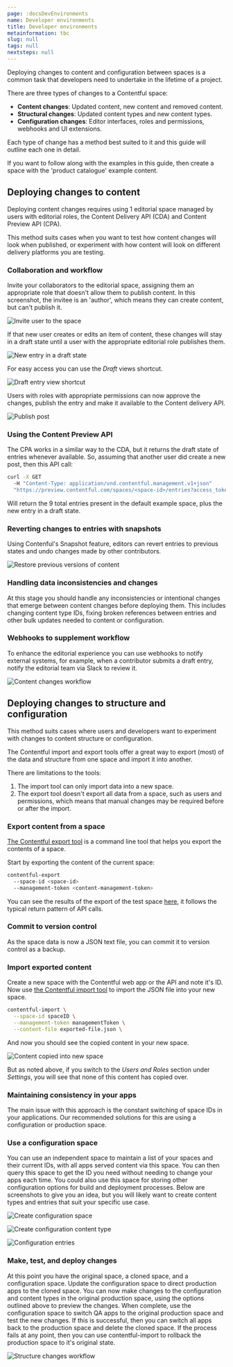```yaml
---
page: :docsDevEnvironments
name: Developer environments
title: Developer environments
metainformation: tbc
slug: null
tags: null
nextsteps: null
---
```


Deploying changes to content and configuration between spaces is a common task that developers need to undertake in the lifetime of a project.

There are three types of changes to a Contentful space:

- **Content changes**: Updated content, new content and removed content.
- **Structural changes**: Updated content types and new content types.
- **Configuration changes**: Editor interfaces, roles and permissions, webhooks and UI extensions.

Each type of change has a method best suited to it and this guide will outline each one in detail.

If you want to follow along with the examples in this guide, then create a space with the 'product catalogue' example content.

## Deploying changes to content

Deploying content changes requires using 1 editorial space managed by users with editorial roles, the Content Delivery API (CDA) and Content Preview API (CPA).

This method suits cases when you want to test how content changes will look when published, or experiment with how content will look on different delivery platforms you are testing.

### Collaboration and workflow

Invite your collaborators to the editorial space, assigning them an appropriate role that doesn't allow them to publish content. In this screenshot, the invitee is an 'author', which means they can create content, but can't publish it.

![Invite user to the space](https://images.contentful.com/tz3n7fnw4ujc/1kP0hQCIsIA8s822Uks24s/0bbddb6188b25fce1c83e227ce0fd679/invite-user.png)

If that new user creates or edits an item of content, these changes will stay in a draft state until a user with the appropriate editorial role publishes them.

![New entry in a draft state](https://images.contentful.com/tz3n7fnw4ujc/p30nNB86D6AuQaaowO0S/d9ea86c4e5d1768ff31a4fec3a3334c6/entry-status.png)

For easy access you can use the _Draft_ views shortcut.

![Draft entry view shortcut](https://images.contentful.com/tz3n7fnw4ujc/2QeVlra1yEm6sq0wKA0W0o/270132e95e64245e0a8bd396090dff9a/draft-view.png?h=250&)

Users with roles with appropriate permissions can now approve the changes, publish the entry and make it available to the Content delivery API.

![Publish post](https://images.contentful.com/tz3n7fnw4ujc/4gCoyBkCHCEoKkAAQImG4k/b66fc5b398a69c7fe96ede6712645954/publish-post.png)

### Using the Content Preview API

The CPA works in a similar way to the CDA, but it returns the draft state of entries whenever available. So, assuming that another user did create a new post, then this API call:

~~~bash
curl -X GET
  -H "Content-Type: application/vnd.contentful.management.v1+json"
  "https://preview.contentful.com/spaces/<space-id>/entries?access_token=<content-delivery-api-key>"
~~~

Will return the 9 total entries present in the default example space, plus the new entry in a draft state.

### Reverting changes to entries with snapshots

Using Contenful's Snapshot feature, editors can revert entries to previous states and undo changes made by other contributors.

![Restore previous versions of content](https://images.contentful.com/tz3n7fnw4ujc/6bmP4wkKiWG20Csi6wSUI2/6072e5cae095cbd923b9e680315fca14/restore-version.png)

### Handling data inconsistencies and changes

At this stage you should handle any inconsistencies or intentional changes that emerge between content changes before deploying them. This includes changing content type IDs, fixing broken references between entries and other bulk updates needed to content or configuration.

### Webhooks to supplement workflow

To enhance the editorial experience you can use webhooks to notify external systems, for example, when a contributor submits a draft entry, notify the editorial team via Slack to review it.

![Content changes workflow](https://images.contentful.com/tz3n7fnw4ujc/72ZuDPOEY8K4M4o0esM6wS/932f834d6a63189e549979d40fcb4795/entry-gets-published.png)

## Deploying changes to structure and configuration

This method suits cases where users and developers want to experiment with changes to content structure or configuration.

The Contentful import and export tools offer a great way to export (most) of the data and structure from one space and import it into another.

There are limitations to the tools:

1. The import tool can only import data into a new space.
2. The export tool doesn't export all data from a space, such as users and permissions, which means that manual changes may be required before or after the import.

### Export content from a space

[The Contentful export tool](https://github.com/contentful/contentful-export) is a command line tool that helps you export the contents of a space.

Start by exporting the content of the current space:

~~~bash
contentful-export
  --space-id <space-id>
  --management-token <content-management-token>
~~~

You can see the results of the export of the test space [here](https://assets.contentful.com/tz3n7fnw4ujc/1a7CT8ita6GS88cMQW8YgY/5f4a8df5f7ed0f702b4f040a788e2d7e/contentful-export-hlvk7oi1onur-1479732074757.json), it follows the typical return pattern of API calls.

### Commit to version control

As the space data is now a JSON text file, you can commit it to version control as a backup.

### Import exported content

Create a new space with the Contentful web app or the API and note it's ID. Now use [the Contentful import tool](https://github.com/contentful/contentful-import) to import the JSON file into your new space.

~~~bash
contentful-import \
  --space-id spaceID \
  --management-token managementToken \
  --content-file exported-file.json \
~~~

And now you should see the copied content in your new space.

![Content copied into new space](https://images.contentful.com/tz3n7fnw4ujc/1HeBLVqmqEmiIOgKa288gy/38199abd3ca84d7d6d01d9dd87f2cc20/copied-content.png?h=250&)

But as noted above, if you switch to the _Users and Roles_ section under _Settings_, you will see that none of this content has copied over.

### Maintaining consistency in your apps

The main issue with this approach is the constant switching of space IDs in your applications. Our recommended solutions for this are using a configuration or production space.

### Use a configuration space

You can use an independent space to maintain a list of your spaces and their current IDs, with all apps served content via this space. You can then query this space to get the ID you need without needing to change your apps each time. You could also use this space for storing other configuration options for build and deployment processes. Below are screenshots to give you an idea, but you will likely want to create content types and entries that suit your specific use case.

![Create configuration space](https://images.contentful.com/tz3n7fnw4ujc/3Y0fsl5tmEQOqama8mKUia/a5510cbb549307dacb24ed4319996eb2/create-configuration-space.png)

![Create configuration content type](https://images.contentful.com/tz3n7fnw4ujc/1l5FhnyauMUy8AwoKKEwGc/eeded44ef5e134ba4cd22dbddc2a443e/create-config-content-type.png)

![Configuration entries](https://images.contentful.com/tz3n7fnw4ujc/1fa3cyBeVwYcgKQGK8KQYu/96b3ca52c55cd5d096749c523792e6ef/create-config-content-entry.png)

### Make, test, and deploy changes

At this point you have the original space, a cloned space, and a configuration space. Update the configuration space to direct production apps to the cloned space. You can now make changes to the configuration and content types in the original production space, using the options outlined above to preview the changes. When complete, use the configuration space to switch QA apps to the original production space and test the new changes. If this is successful, then you can switch all apps back to the production space and delete the cloned space. If the process fails at any point, then you can use contentful-import to rollback the production space to it's original state.

![Structure changes workflow](https://images.contentful.com/tz3n7fnw4ujc/7q1j2mVZoA84u206oyGeQI/7cf137484d527df7e8a094ad4af14daa/config-space.png)
